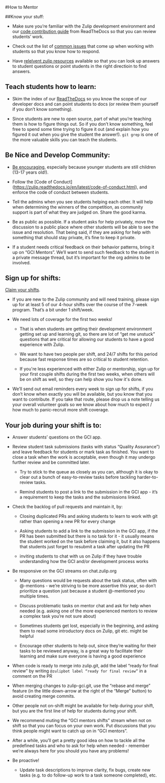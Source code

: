 #How to Mentor

##Know your stuff:

 * Make sure you’re familiar with the Zulip development environment and our 
   [code contribution guide](https://zulip.readthedocs.io/en/latest/code-reviewing.html) 
   from ReadTheDocs so that you can review students’ work.

 * Check out the list of [common issues](common-issues.md) that come up when 
   working with students so that you know how to respond.

 * Have [relelvent zulip resources](tabs-and-useful-links.md) available so that 
   you can look up 
   answers to student questions or point students in the right directioin to 
   find answers. 


## Teach students how to learn:

 * Skim the index of our [ReadTheDocs](http://zulip.readthedocs.io/en/latest/) 
   so you know the scope of our developer docs
   and can point students to docs (or review them yourself if you don’t know 
   something).

 * Since students are new to open source, part of what you’re teaching them is
   how to figure things out.  So if you don’t know something, feel free to spend
   some time trying to figure it out (and explain how you figured it out when you
   give the student the answer!).  `git grep` is one of the more valuable skills
   you can teach the students.


## Be Nice and Develop Community:

 * [Be encouraging](https://paper.dropbox.com/doc/aNpjVzRthI9YjsZOGNvWn), 
   especially because younger students are still children 
   (13-17 years old!). 

 * Follow the [Code of Conduct]
   (https://zulip.readthedocs.io/en/latest/code-of-conduct.html), 
   and enforce the code of conduct between students.

 * Tell the admins when you see students helping each other. It will help when 
   determining the winners of the competition, as community support is part of 
   what they are judged on. Share the good karma. 

 * Be as public as possible. If a student asks for help privately, move the discussion to a public place where other students will be able to see the issue and resolution. That being said, if they are asking for help with something that should stay private, it’s fine to keep it private. 

 * If a student needs critical feedback on their behavior patterns, bring it up on “GCI Mentors”.  We’ll want to send such feedback to the student in a private message thread, but it’s important for the org admins to be involved.  


## Sign up for shifts:

[Claim your shifts](https://docs.google.com/spreadsheets/d/1ivw43Y6-dhitenj1aknc58J4HoskosMaqZYdo-VeSKg/edit?usp=sharing). 

 * If you are new to the Zulip community and will need training, please sign up for at least 5 of our 4-hour shifts over the course of the 7-week program. That’s a bit under 1 shift/week. 

 * We need lots of coverage for the first two weeks!

   * That is when students are getting their development environment getting set up and learning git, so there are lot of “get me unstuck” questions that are critical for allowing our students to have a good experience with Zulip. 

   * We want to have two people per shift, and 24/7 shifts for this period because fast response times are so critical to student retention. 

   * If you're less experienced with either Zulip or mentorship, sign up for your first couple shifts during the first two weeks, when others will be on shift as well, so they can help show you how it's done.

 * We’ll send out email reminders every week to sign up for shifts, if you don’t know when exactly you will be available, but you know that you want to contribute. If you take that route, please drop us a note telling us your overall volunteer goals so we know about how much to expect / how much to panic-recruit more shift coverage. 


## Your job during your shift is to:

 * Answer students’ questions on the GCI app. 

 * Review student task submissions (tasks with status “Quality Assurance”) and 
   leave feedback for students or mark task as finished. You want to close a 
   task when the work is acceptable, even though it may undergo further review 
   and be committed later.

    * Try to stick to the queue as closely as you can, although it is okay to 
      clear out a bunch of easy-to-review tasks before tackling harder-to-review 
      tasks. 

    * Remind students to post a link to the submission in the GCI app - it’s a 
      requirement to keep the tasks and the submissions linked. 

  * Check the backlog of pull requests and maintain it, by:
    
    * Closing duplicated PRs and asking students to learn to work with git 
      rather than opening a new PR for every change

    * Asking students to add a link to the submission in the GCI app, if the PR 
      has been submitted but there is no task for it - it usually means the 
      student worked on the task before claiming it, but it also happens that 
      students just forget to resubmit a task after updating the PR

    * inviting students to chat with us on Zulip if they have trouble 
      understanding how the GCI and/or development process works

  * Be responsive on the GCI streams on chat.zulip.org

    * Many questions would be requests about the task status, often with 
      @-mentions - we’re striving to be more assertive this year, so don’t 
      prioritize a question just because a student @-mentioned you multiple 
      times.

    * Discuss problematic tasks on mentor chat and ask for help when needed 
      (e.g. asking one of the more experienced mentors to review a complex task 
      you’re not sure about)

    * Sometimes students get lost, especially in the beginning, and asking them 
      to read some introductory docs on Zulip, git etc. might be helpful

    * Encourage other students to help out, since they’re waiting for their 
      tasks to be reviewed anyway, is a great way to facilitate their learning 
      and make sure everyone is having a good experience

  * When code is ready to merge into zulip.git, add the label 
    “ready for final review” by writing 
    `@zulipbot label “ready for final review”` in a comment on the PR

  * When merging changes to zulip-gci.git, use the “rebase and merge” feature 
    (in the little down-arrow at the right of the “Merge” button) to avoid 
    creating merge commits.

 * Other people not on-shift might be available for help during your shift, but 
   you are the first line of help for students during your shift. 

 * We recommend muting the “GCI mentors shifts” stream when not on shift so that
   you can focus on your own work. Put discussions that you think people might 
   want to catch up on in “GCI mentors”.

 * After a while, you’ll get a pretty good idea on how to tackle all the 
   predefined tasks and who to ask for help when needed - remember we’re always 
   here for you should you have any problems!

 * Be proactive!  
   * Update task descriptions to improve clarity, fix bugs, create new tasks 
     (e.g. to do follow-up work to a task someone completed), etc.